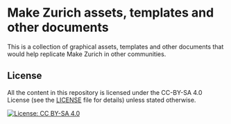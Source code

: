 # Make Zurich assets, templates and other documents

This is a collection of graphical assets, templates and other documents that would help replicate Make Zurich in other communities.

## License

All the content in this repository is licensed under the CC-BY-SA 4.0 License (see the [LICENSE](LICENSE) file for details) unless stated otherwise.

[![License: CC BY-SA 4.0](https://licensebuttons.net/l/by-sa/4.0/80x15.png)](https://creativecommons.org/licenses/by-sa/4.0/)

